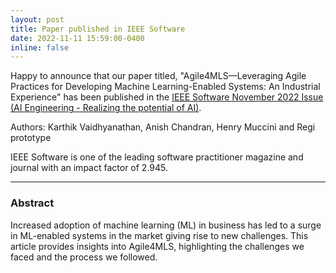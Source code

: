 ```yaml
---
layout: post
title: Paper published in IEEE Software
date: 2022-11-11 15:59:00-0400
inline: false
---
```


Happy to announce that our paper titled, "Agile4MLS—Leveraging Agile Practices for Developing Machine Learning-Enabled Systems: An Industrial Experience" has been published in the [IEEE Software November 2022 Issue (AI Engineering - Realizing the potential of AI)](https://www.computer.org/csdl/magazine/so/2022/06/09845437/1Fu4EDEy99u).

Authors: Karthik Vaidhyanathan, Anish Chandran, Henry Muccini and Regi prototype

IEEE Software is one of the leading software practitioner magazine and journal with an impact factor of 2.945.

***

### Abstract

Increased adoption of machine learning (ML) in business has led to a surge in ML-enabled systems in the market giving rise to new challenges. This article provides insights into Agile4MLS, highlighting the challenges we faced and the process we followed.
